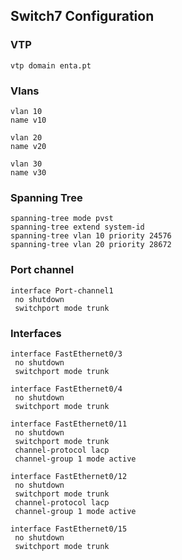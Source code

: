 ## Switch7 Configuration  
### VTP
```
vtp domain enta.pt
```
### Vlans
```
vlan 10
name v10

vlan 20
name v20

vlan 30
name v30
```
### Spanning Tree
```
spanning-tree mode pvst
spanning-tree extend system-id
spanning-tree vlan 10 priority 24576
spanning-tree vlan 20 priority 28672
```
### Port channel 
```
interface Port-channel1
 no shutdown
 switchport mode trunk
```
### Interfaces
```
interface FastEthernet0/3
 no shutdown
 switchport mode trunk
       
interface FastEthernet0/4
 no shutdown
 switchport mode trunk

interface FastEthernet0/11
 no shutdown
 switchport mode trunk
 channel-protocol lacp
 channel-group 1 mode active

interface FastEthernet0/12
 no shutdown
 switchport mode trunk
 channel-protocol lacp
 channel-group 1 mode active

interface FastEthernet0/15
 no shutdown
 switchport mode trunk
```
